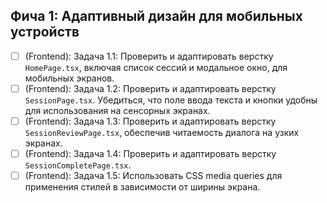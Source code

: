 ## Фича 1: Адаптивный дизайн для мобильных устройств

- [ ] (Frontend): Задача 1.1: Проверить и адаптировать верстку `HomePage.tsx`, включая список сессий и модальное окно, для мобильных экранов.
- [ ] (Frontend): Задача 1.2: Проверить и адаптировать верстку `SessionPage.tsx`. Убедиться, что поле ввода текста и кнопки удобны для использования на сенсорных экранах.
- [ ] (Frontend): Задача 1.3: Проверить и адаптировать верстку `SessionReviewPage.tsx`, обеспечив читаемость диалога на узких экранах.
- [ ] (Frontend): Задача 1.4: Проверить и адаптировать верстку `SessionCompletePage.tsx`.
- [ ] (Frontend): Задача 1.5: Использовать CSS media queries для применения стилей в зависимости от ширины экрана.